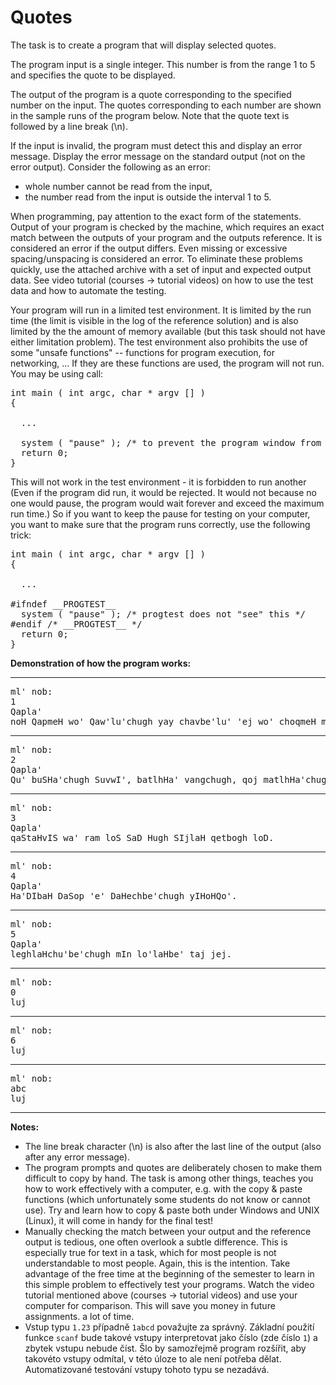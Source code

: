 <h1>Quotes</h1>

<td class="lrtbCell" colspan="3" align="left"><p>The task is to create a program that will display selected quotes.</p>

<p>The program input is a single integer. This number is from the range 1 to 5 and 
specifies the quote to be displayed.</p>

<p>The output of the program is a quote corresponding to the specified number on the input. 
The quotes corresponding to each number are shown in the sample runs of the program below.
Note that the quote text is followed by a line break (\n).</p>

<p>If the input is invalid, the program must detect this and display an error message.
Display the error message on the standard output (not on the error output). Consider the following as an error:</p>

<ul>
 <li>whole number cannot be read from the input,</li>
 <li>the number read from the input is outside the interval 1 to 5.</li>
</ul>

<p>When programming, pay attention to the exact form of the statements. Output of your program
is checked by the machine, which requires an exact match between the outputs of your program and the outputs   
reference. It is considered an error if the output differs. Even missing or excessive
spacing/unspacing is considered an error. To eliminate these problems quickly, 
use the attached archive with a set of input and expected output data. See
video tutorial (courses -&gt; tutorial videos) on how to use the test data and how to 
automate the testing.</p>

<p>Your program will run in a limited test environment. It is limited
by the run time (the limit is visible in the log of the reference solution) and is also limited by the
the amount of memory available (but this task should not have either limitation
problem). The test environment also prohibits the use of some "unsafe
functions" -- functions for program execution, for networking, ... If they are
these functions are used, the program will not run. You may be using 
call:</p>

<pre>
int main ( int argc, char * argv [] )
{
 
  ...
     
  system ( "pause" ); /* to prevent the program window from closing */
  return 0;
}
</pre>

<p>This will not work in the test environment - it is forbidden to run another
(Even if the program did run, it would be rejected. It would not 
because no one would pause, the program would wait forever and exceed
the maximum run time.) So if you want to keep the pause for testing on
your computer, you want to make sure that the program runs correctly,    
use the following trick:</p>

<pre>
int main ( int argc, char * argv [] )
{
 
  ...

#ifndef __PROGTEST__
  system ( "pause" ); /* progtest does not "see" this */
#endif /* __PROGTEST__ */
  return 0;
} 
</pre>

<b>Demonstration of how the program works:</b><br />
<hr />

<pre>
ml' nob:
1
Qapla'
noH QapmeH wo' Qaw'lu'chugh yay chavbe'lu' 'ej wo' choqmeH may' DoHlu'chugh lujbe'lu'.
</pre>
<hr />
<pre>
ml' nob:
2
Qapla'
Qu' buSHa'chugh SuvwI', batlhHa' vangchugh, qoj matlhHa'chugh, pagh ghaH SuvwI''e'.
</pre>
<hr />
<pre>
ml' nob:
3
Qapla'
qaStaHvIS wa' ram loS SaD Hugh SIjlaH qetbogh loD.
</pre>
<hr />
<pre>
ml' nob:
4
Qapla'
Ha'DIbaH DaSop 'e' DaHechbe'chugh yIHoHQo'.
</pre>
<hr />
<pre>
ml' nob:
5
Qapla'
leghlaHchu'be'chugh mIn lo'laHbe' taj jej.
</pre>
<hr />
<pre>
ml' nob:
0
luj
</pre>
<hr />
<pre>
ml' nob:
6
luj
</pre>
<hr />
<pre>
ml' nob:
abc
luj
</pre>

<hr />
<b>Notes:</b>
<ul>
 <li>The line break character (\n) is also after the last line of the output (also after any error message).</li>

 <li>The program prompts and quotes are deliberately chosen to make them difficult to copy by hand. The task is 
    among other things, teaches you how to work effectively with a computer, e.g. with the copy & paste functions (which 
    unfortunately some students do not know or cannot use). Try and learn how to copy & paste 
    both under Windows and UNIX (Linux), it will come in handy for the final test!</li>

 <li>Manually checking the match between your output and the reference output is tedious, one often 
    overlook a subtle difference. This is especially true for text in a task, which for most people is not 
    understandable to most people. Again, this is the intention. Take advantage of the free time at the beginning of the semester to learn in this 
    simple problem to effectively test your programs. Watch the video tutorial mentioned above 
    (courses -&gt; tutorial videos) and use your computer for comparison. This will save you money in future assignments. 
    a lot of time.</li>

 <li>Vstup typu <code>1.23</code> případně <code>1abcd</code> považujte za správný. Základní použití funkce 
   <code>scanf</code> bude takové vstupy interpretovat jako číslo (zde číslo <code>1</code>) a zbytek vstupu 
   nebude číst. Šlo by samozřejmě program rozšířit, aby takovéto vstupy odmítal, v této úloze to ale není 
   potřeba dělat. Automatizované testování vstupy tohoto typu se nezadává.</li> 
</ul>
</td>